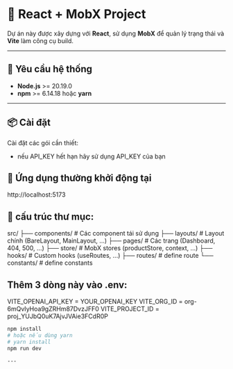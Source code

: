 # 🚀 React + MobX Project

Dự án này được xây dựng với **React**, sử dụng **MobX** để quản lý trạng thái và **Vite** làm công cụ build.

---

## 🧰 Yêu cầu hệ thống

- **Node.js** >= 20.19.0
- **npm** >= 6.14.18 hoặc **yarn**

---

## 📦 Cài đặt

Cài đặt các gói cần thiết:

- nếu API_KEY hết hạn hãy sử dụng API_KEY của bạn

## 🚀 Ứng dụng thường khởi động tại

http://localhost:5173


## 📁 cấu trúc thư mục:

src/
├── components/        # Các component tái sử dụng
├── layouts/           # Layout chính (BareLayout, MainLayout, ...)
├── pages/             # Các trang (Dashboard, 404, 500, ...)
├── store/             # MobX stores (productStore, context, ...)
├── hooks/             # Custom hooks (useRoutes, ...)
├── routes/             # define route
└── constants/          # define constants

## Thêm 3 dòng này vào .env:

VITE_OPENAI_API_KEY = YOUR_OPENAI_KEY
VITE_ORG_ID = org-6mQvIyHoa9gZRHm87DvzJFF0
VITE_PROJECT_ID = proj_YUJbQ0uK7AjvJVAie3FCdR0P

```bash
npm install
# hoặc nếu dùng yarn
# yarn install
npm run dev

---

